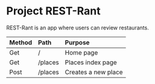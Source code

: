 # Project REST-Rant

REST-Rant is an app where users can review restaurants.

| Method | Path    | Purpose             |
| :----- | :------ | :------------------ |
| Get    | /       | Home page           |
| Get    | /places | Places index page   |
| Post   | /places | Creates a new place |
